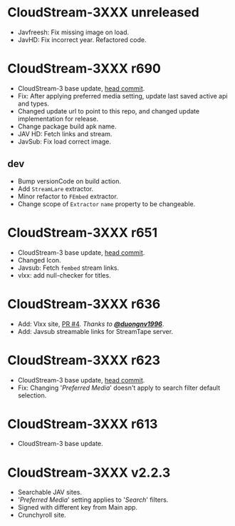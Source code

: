 # CloudStream-3XXX unreleased
+ Javfreesh: Fix missing image on load.
+ JavHD: Fix incorrect year. Refactored code.

# CloudStream-3XXX r690
+ CloudStream-3 base update, [head commit](https://github.com/LagradOst/CloudStream-3/commit/64ce14e290670c5214ca05d900acb87218700fb0).
+ Fix: After applying preferred media setting, update last saved active api and types.
+ Changed update url to point to this repo, and changed update implementation for release.
+ Change package build apk name.
+ JAV HD: Fetch links and stream.
+ JavSub: Fix load correct image.
## dev
+ Bump versionCode on build action.
+ Add ``StreamLare`` extractor.
+ Minor refactor to ``FEmbed`` extractor.
+ Change scope of ``Extractor`` ``name`` property to be changeable.

# CloudStream-3XXX r651
+ CloudStream-3 base update, [head commit](https://github.com/LagradOst/CloudStream-3/commit/29327688911741a075c03e2b586d09e38db8388a).
+ Changed Icon.
+ Javsub: Fetch ``fembed`` stream links.
+ vlxx: add null-checker for titles.

# CloudStream-3XXX r636
+ Add: Vlxx site, [PR #4](https://github.com/Jacekun/CloudStream-3XXX/pull/4). *Thanks to [**@duongnv1996**](https://github.com/duongnv1996)*.
+ Add: Javsub streamable links for StreamTape server.

# CloudStream-3XXX r623
+ CloudStream-3 base update, [head commit](https://github.com/LagradOst/CloudStream-3/commit/54effd6c80bf21ee66e49afbd8b7078f4a115d37).
+ Fix: Changing '*Preferred Media*' doesn't apply to search filter default selection.

# CloudStream-3XXX r613
+ CloudStream-3 base update.

# CloudStream-3XXX v2.2.3
+ Searchable JAV sites.
+ '*Preferred Media*' setting applies to '*Search*' filters.
+ Signed with different key from Main app.
+ Crunchyroll site.
